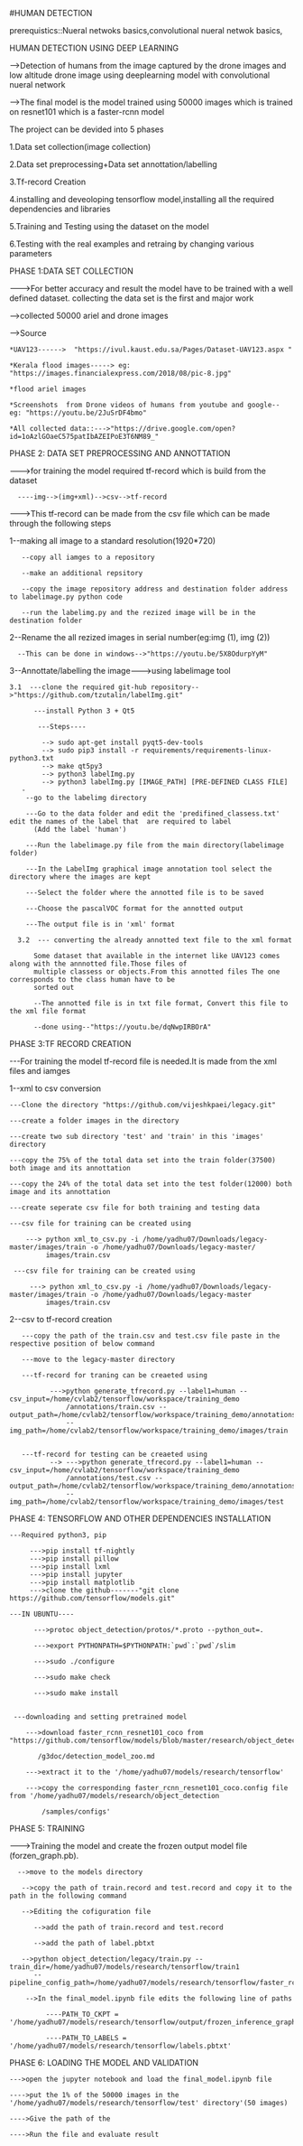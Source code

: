 #HUMAN DETECTION



prerequistics::Nueral netwoks basics,convolutional nueral netwok basics,

HUMAN DETECTION USING DEEP LEARNING

 -->Detection of humans from the image captured by the drone images and low altitude drone image using deeplearning model with convolutional nueral network

-->The final model is the model trained using 50000 images which is trained on resnet101 which is a faster-rcnn model

The project can be devided into 5 phases

1.Data set collection(image collection)

2.Data set preprocessing+Data set annottation/labelling

3.Tf-record Creation 

4.installing and deveoloping tensorflow model,installing all the required dependencies and libraries

5.Training and Testing using the dataset on the model

6.Testing with the real examples and retraing by changing various parameters



PHASE 1:DATA SET COLLECTION 

--->For better accuracy and result the model have to be trained with a well defined dataset. collecting the data set is the first and major work

-->collected  50000 ariel and drone images

-->Source
    
    *UAV123------>  "https://ivul.kaust.edu.sa/Pages/Dataset-UAV123.aspx "
    
    *Kerala flood images-----> eg: "https://images.financialexpress.com/2018/08/pic-8.jpg"
    
    *flood ariel images
    
    *Screenshots  from Drone videos of humans from youtube and google-- eg: "https://youtu.be/2JuSrDF4bmo"
    
    *All collected data::--->"https://drive.google.com/open?id=1oAzlGOaeC575patIbAZEIPoE3T6NM89_"
    
PHASE  2: DATA SET PREPROCESSING AND ANNOTTATION

--->for training the model required tf-record which is build from the dataset
      
      ----img-->(img+xml)-->csv-->tf-record

--->This tf-record can be made from the csv file which can be made through the following steps

   1--making all image to a standard resolution(1920*720)
      
       --copy all iamges to a repository
       
       --make an additional repsitory
       
       --copy the image repository address and destination folder address to labelimage.py python code
       
       --run the labelimg.py and the rezized image will be in the destination folder
       
   2--Rename the all rezized images in serial number(eg:img (1), img (2))
  
      --This can be done in windows-->"https://youtu.be/5X8OdurpYyM"

   3--Annottate/labelling the image--->using labelimage tool

    3.1  ---clone the required git-hub repository-->"https://github.com/tzutalin/labelImg.git"
     
          ---install Python 3 + Qt5 
           
           ---Steps----
          
            --> sudo apt-get install pyqt5-dev-tools
            --> sudo pip3 install -r requirements/requirements-linux-python3.txt
            --> make qt5py3
            --> python3 labelImg.py
            --> python3 labelImg.py [IMAGE_PATH] [PRE-DEFINED CLASS FILE]
       -
        --go to the labelimg directory
       
        ---Go to the data folder and edit the 'predifined_classess.txt' edit the names of the label that  are required to label
          (Add the label 'human')
       
        ---Run the labelimage.py file from the main directory(labelimage folder)
       
        ---In the LabelImg graphical image annotation tool select the directory where the images are kept
       
        ---Select the folder where the annotted file is to be saved
       
        ---Choose the pascalVOC format for the annotted output
       
        ---The output file is in 'xml' format
      
      3.2  --- converting the already annotted text file to the xml format
          
          Some dataset that available in the internet like UAV123 comes along with the annnotted file.Those files of 
          multiple classess or objects.From this annotted files The one corresponds to the class human have to be 
          sorted out
         
          --The annotted file is in txt file format, Convert this file to the xml file format
          
          --done using--"https://youtu.be/dqNwpIRBOrA"
          
 PHASE 3:TF RECORD CREATION
 
 ---For training the model tf-record file is needed.It is made from the xml files and iamges
 
  1--xml to csv conversion
  
    ---Clone the directory "https://github.com/vijeshkpaei/legacy.git"
    
    ---create a folder images in the directory
    
    ---create two sub directory 'test' and 'train' in this 'images' directory
    
    ---copy the 75% of the total data set into the train folder(37500) both image and its annottation
    
    ---copy the 24% of the total data set into the test folder(12000) both image and its annottation
    
    ---create seperate csv file for both training and testing data
    
    ---csv file for training can be created using
        
        ---> python xml_to_csv.py -i /home/yadhu07/Downloads/legacy-master/images/train -o /home/yadhu07/Downloads/legacy-master/
             images/train.csv
             
     ---csv file for training can be created using        
      
         ---> python xml_to_csv.py -i /home/yadhu07/Downloads/legacy-master/images/train -o /home/yadhu07/Downloads/legacy-master
             images/train.csv
     
   2--csv to tf-record creation
    
       ---copy the path of the train.csv and test.csv file paste in the respective position of below command
       
       ---move to the legacy-master directory
       
       ---tf-record for traning can be creaeted using
            
              --->python generate_tfrecord.py --label1=human --csv_input=/home/cvlab2/tensorflow/workspace/training_demo
                  /annotations/train.csv --output_path=/home/cvlab2/tensorflow/workspace/training_demo/annotations/train.record
                  --img_path=/home/cvlab2/tensorflow/workspace/training_demo/images/train
 
       
       ---tf-record for testing can be creaeted using
              --> --->python generate_tfrecord.py --label1=human --csv_input=/home/cvlab2/tensorflow/workspace/training_demo
                  /annotations/test.csv --output_path=/home/cvlab2/tensorflow/workspace/training_demo/annotations/test.record
                  --img_path=/home/cvlab2/tensorflow/workspace/training_demo/images/test          
          
PHASE 4:  TENSORFLOW AND OTHER DEPENDENCIES INSTALLATION 

    ---Required python3, pip
    
         --->pip install tf-nightly
         --->pip install pillow
         --->pip install lxml
         --->pip install jupyter
         --->pip install matplotlib
         --->clone the github-------"git clone https://github.com/tensorflow/models.git"
         
    ---IN UBUNTU----
          
          --->protoc object_detection/protos/*.proto --python_out=.

          --->export PYTHONPATH=$PYTHONPATH:`pwd`:`pwd`/slim
          
          --->sudo ./configure
          
          --->sudo make check
          
          --->sudo make install


     ---downloading and setting pretrained model
     
        --->download faster_rcnn_resnet101_coco from "https://github.com/tensorflow/models/blob/master/research/object_detection
           
           /g3doc/detection_model_zoo.md
          
        --->extract it to the '/home/yadhu07/models/research/tensorflow'
        
        --->copy the corresponding faster_rcnn_resnet101_coco.config file from '/home/yadhu07/models/research/object_detection
            
            /samples/configs'
                 
          

 
PHASE 5:  TRAINING 
 
  --->Training the model and create the frozen output model file (forzen_graph.pb).
  
      -->move to the models directory
      
       -->copy the path of train.record and test.record and copy it to the path in the following command
       
       -->Editing the cofiguration file 
       
          -->add the path of train.record and test.record
          
          -->add the path of label.pbtxt
       
       -->python object_detection/legacy/train.py --train_dir=/home/yadhu07/models/research/tensorflow/train1
          --pipeline_config_path=/home/yadhu07/models/research/tensorflow/faster_rcnn_resnet101_coco.config
          
        -->In the final_model.ipynb file edits the following line of paths
           
             ----PATH_TO_CKPT = '/home/yadhu07/models/research/tensorflow/output/frozen_inference_graph.pb'
             
             ----PATH_TO_LABELS = '/home/yadhu07/models/research/tensorflow/labels.pbtxt'
        
          
          
 PHASE 6:  LOADING THE MODEL AND VALIDATION
 
    --->open the jupyter notebook and load the final_model.ipynb file
    
    ---->put the 1% of the 50000 images in the '/home/yadhu07/models/research/tensorflow/test' directory'(50 images)
    
    ---->Give the path of the 
    
    ---->Run the file and evaluate result
       
       
      
      
 
 
 
 
 
